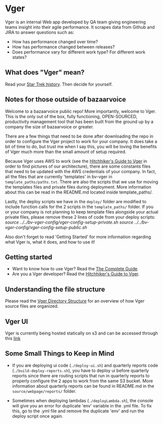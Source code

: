 # Vger
Vger is an internal Web app developed by QA team giving engineering teams insight into their agile performance. It scrapes 
data from Github and JIRA to answer questions such as:
* How has performance changed over time?
* How has performance changed between releases?
* Does performance vary for different work type? For different work states?

## What does "Vger" mean?

Read your [Star Trek history](http://memory-alpha.wikia.com/wiki/V%27ger). Then decide for yourself.

## Notes for those outside of bazaarvoice

Welcome to a bazaarvoice public repo! More importantly, welcome to Vger.
This is the only out of the box, fully functioning, OPEN-SOURCED, productivity management tool that has been built from the ground up by a company the size of bazaarvoice or greater.

There are a few things that need to be done after downloading the repo in order to configure the Vger project to work for your company. 
It does take a bit of time to do, but trust me when I say this, you will be loving the benefits of Vger much more than the small amount of setup required.

Because Vger uses AWS to work (see the [Hitchhiker's Guide to Vger](doc/developer-guide.md) in order to find pictures of our architecture), 
there are some constants files that need to be updated with the AWS credentials of your company. 
In fact, all the files that are currently 'templates' in bv-vger in `template_paths/paths.txt`. 
There are also the scripts that we use for moving the templates files and private files during deployment. 
More information about this can be read in the README.md located inside template_paths/.

Lastly, the deploy scripts we have in the `deploy/` folder are modified to include function calls for the 2 scripts in the `template_paths/` folder. 
If you or your company is not planning to keep template files alongside your actual private files, please remove these 2 lines of code from your deploy scripts:
*source ../../bv-vger-config/vger-config-setup-private.sh*
*source ../../bv-vger-config/vger-config-setup-public.sh*

Also don't forget to read 'Getting Started' for more information regarding what Vger is, what it does, and how to use it!

## Getting started
* Want to know how to use Vger? Read the [The Complete Guide](doc/external/vger_the_complete_guide.md).
* Are you a Vger developer? Read the [Hitchhiker's Guide to Vger](doc/developer-guide.md).

## Understanding the file structure
Please read the [Vger Directory Structure](doc/directory-structure.md) for an overview of how Vger source files are organized. 

## Vger UI
Vger is currently being hosted statically on s3 and can be accessed through this [link]()
<!-- S3 bucket link -->

## Some Small Things to Keep in Mind
* If you are deploying ui code (`./deploy-ui.sh`) and quarterly reports code (`./build-deploy-reports.sh`), 
you have to deploy ui before quarterly reports since there are routing scripts that run in quarterly reports 
to properly configure the 2 apps to work from the same S3 bucket. 
More information about quarterly reports can be found in README.md in the `source/webpage/reports/` folder.

* Sometimes when deploying lambdas (`./deployLambda.sh`), the console will give you an error for duplicate 'env' variable in the .yml file. 
To fix this, go to the .yml file and remove the duplicate 'env' and run the deploy script once again.
